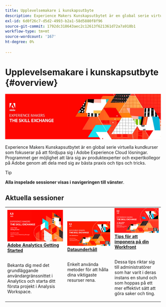 ```yaml
---
title: Upplevelsemakare i kunskapsutbyte
description: Experience Makers Kunskapsutbytet är en global serie virtuella kundkurser som fokuserar på att fördjupa sig i Adobe Experience Cloud lösningar.
exl-id: 6d0f26c7-d5d2-4993-b2a1-58d5880f8f96
source-git-commit: 1792dc318643aec2c12613f621361d72a7a918b1
workflow-type: tm+mt
source-wordcount: '167'
ht-degree: 0%

---
```


# Upplevelsemakare i kunskapsutbyte {#overview}

<img alt="Upplevelsemakare i kunskapsutbyte" src="./assets/skill-exchange.png" />

Experience Makers Kunskapsutbytet är en global serie virtuella kundkurser som fokuserar på att fördjupa sig i Adobe Experience Cloud lösningar. Programmet ger möjlighet att lära sig av produktexperter och expertkollegor på Adobe genom att dela med sig av bästa praxis och tips och tricks.

>[!TIP]
>
>**Alla inspelade sessioner visas i navigeringen till vänster**.

<div id="recs-overview-body-1"></div>
<div id="recs-overview-body-2"></div>
<div id="recs-overview-body-3"></div>
<div id="recs-overview-body-4"></div>
<div id="recs-overview-body-5"></div>
<div id="recs-overview-body-6"></div>

<div id="past-events">


</div>

## Aktuella sessioner

<table>
  <tr>
   <td>
      <a href="analytics/jun2021/getting-started.md">
      <img alt="Komma igång med Analytics" src="./assets/analytics-getting-started.png"/>
      </a>
      <div>
         <a href="analytics/jun2021/getting-started.md"><strong>Adobe Analytics Getting Started</strong></a>
<!---         <br/><em>foo</em> -->
      </div>
      <p>
        <br/>
         Bekanta dig med det grundläggande användargränssnittet i Analytics och starta ditt första projekt i Analysis Workspace.
      </p>
    </td>
   <td>
      <a href="marketo/feb2022/data-maintenance.md">
      <img alt="Dataunderhåll" src="./assets/data-maintenance.png"/>
      </a>
      <div>
         <a href="marketo/feb2022/data-maintenance.md"><strong>Dataunderhåll</strong></a>
<!---         <br/><em>foo</em> -->
      </div>
      <p>
        <br/>
         Enkelt använda metoder för att hålla dina viktigaste resurser rena.
      </p>
    </td>
   <td>
      <a href="workfront/apr2022/ten-tips.md">
      <img alt="Tips för att imponera på din Workfront" src="./assets/workfront-10-tips.png"/>
      </a>
      <div>
         <a href="workfront/apr2022/ten-tips.md"><strong>Tips för att imponera på din Workfront</strong></a>
<!---         <br/><em>foo</em> -->
      </div>
      <p>
        <br/>
         Dessa tips riktar sig till administratörer som har varit i deras instans en stund och som hoppas på ett mer effektivt sätt att göra saker och ting.
      </p>
    </td>
  </tr>
</table>

